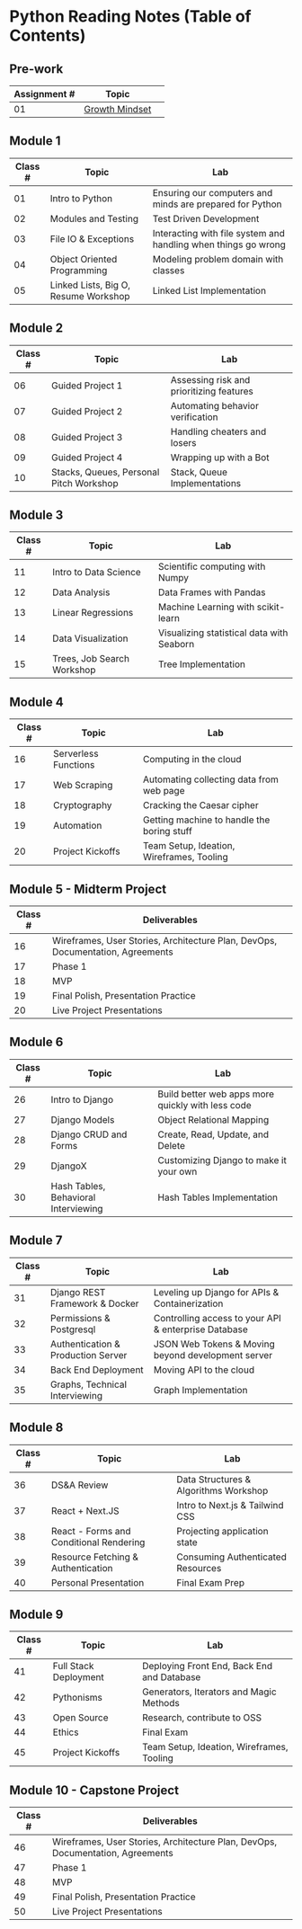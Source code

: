 # Python Reading Notes (Table of Contents)

## Pre-work
| Assignment # | Topic                        |                                    |
|---------|------------------------------|------------------------------------------|
| 01      | [Growth Mindset](growthmindset.md)

## Module 1
| Class # | Topic                        | Lab                                      |
|---------|------------------------------|------------------------------------------|
| 01      | Intro to Python              | Ensuring our computers and minds are prepared for Python |
| 02      | Modules and Testing          | Test Driven Development                  |
| 03      | File IO & Exceptions         | Interacting with file system and handling when things go wrong |
| 04      | Object Oriented Programming  | Modeling problem domain with classes     |
| 05      | Linked Lists, Big O, Resume Workshop | Linked List Implementation       |

## Module 2
| Class # | Topic                        | Lab                                      |
|---------|------------------------------|------------------------------------------|
| 06      | Guided Project 1             | Assessing risk and prioritizing features |
| 07      | Guided Project 2             | Automating behavior verification         |
| 08      | Guided Project 3             | Handling cheaters and losers             |
| 09      | Guided Project 4             | Wrapping up with a Bot                  |
| 10      | Stacks, Queues, Personal Pitch Workshop | Stack, Queue Implementations |

## Module 3
| Class # | Topic                        | Lab                                      |
|---------|------------------------------|------------------------------------------|
| 11      | Intro to Data Science        | Scientific computing with Numpy          |
| 12      | Data Analysis                | Data Frames with Pandas                  |
| 13      | Linear Regressions           | Machine Learning with scikit-learn       |
| 14      | Data Visualization           | Visualizing statistical data with Seaborn |
| 15      | Trees, Job Search Workshop   | Tree Implementation                      |

## Module 4
| Class # | Topic                        | Lab                                      |
|---------|------------------------------|------------------------------------------|
| 16      | Serverless Functions         | Computing in the cloud                   |
| 17      | Web Scraping                 | Automating collecting data from web page |
| 18      | Cryptography                 | Cracking the Caesar cipher               |
| 19      | Automation                   | Getting machine to handle the boring stuff |
| 20      | Project Kickoffs             | Team Setup, Ideation, Wireframes, Tooling |

## Module 5 - Midterm Project
| Class # | Deliverables                                   |
|---------|------------------------------------------------|
| 16      | Wireframes, User Stories, Architecture Plan, DevOps, Documentation, Agreements |
| 17      | Phase 1                                        |
| 18      | MVP                                            |
| 19      | Final Polish, Presentation Practice             |
| 20      | Live Project Presentations                      |

## Module 6
| Class # | Topic                        | Lab                                      |
|---------|------------------------------|------------------------------------------|
| 26      | Intro to Django              | Build better web apps more quickly with less code |
| 27      | Django Models                | Object Relational Mapping                |
| 28      | Django CRUD and Forms        | Create, Read, Update, and Delete         |
| 29      | DjangoX                      | Customizing Django to make it your own   |
| 30      | Hash Tables, Behavioral Interviewing | Hash Tables Implementation       |

## Module 7
| Class # | Topic                        | Lab                                      |
|---------|------------------------------|------------------------------------------|
| 31      | Django REST Framework & Docker | Leveling up Django for APIs & Containerization |
| 32      | Permissions & Postgresql     | Controlling access to your API & enterprise Database |
| 33      | Authentication & Production Server | JSON Web Tokens & Moving beyond development server |
| 34      | Back End Deployment          | Moving API to the cloud                  |
| 35      | Graphs, Technical Interviewing | Graph Implementation                    |

## Module 8
| Class # | Topic                        | Lab                                      |
|---------|------------------------------|------------------------------------------|
| 36      | DS&A Review                  | Data Structures & Algorithms Workshop    |
| 37      | React + Next.JS              | Intro to Next.js & Tailwind CSS          |
| 38      | React - Forms and Conditional Rendering | Projecting application state   |
| 39      | Resource Fetching & Authentication | Consuming Authenticated Resources |
| 40      | Personal Presentation        | Final Exam Prep                          |

## Module 9
| Class # | Topic                        | Lab                                      |
|---------|------------------------------|------------------------------------------|
| 41      | Full Stack Deployment        | Deploying Front End, Back End and Database |
| 42      | Pythonisms                   | Generators, Iterators and Magic Methods  |
| 43      | Open Source                  | Research, contribute to OSS              |
| 44      | Ethics                       | Final Exam                               |
| 45      | Project Kickoffs             | Team Setup, Ideation, Wireframes, Tooling |

## Module 10 - Capstone Project
| Class # | Deliverables                                   |
|---------|------------------------------------------------|
| 46      | Wireframes, User Stories, Architecture Plan, DevOps, Documentation, Agreements |
| 47      | Phase 1                                        |
| 48      | MVP                                            |
| 49      | Final Polish, Presentation Practice             |
| 50      | Live Project Presentations                      |
